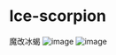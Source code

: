 # Ice-scorpion
魔改冰蝎
![image](https://github.com/user-attachments/assets/a491f2d4-7911-427d-8c42-1b6815ace8c9)
![image](https://github.com/user-attachments/assets/84ee0697-6e0c-4a26-b672-82ff5a70147f)
